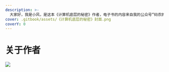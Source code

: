 ```yaml
---
description: >-
  大家好，我是小风，是这本《计算机底层的秘密》作者，电子书的内容来自我的公众号“码农的荒岛求生”，欢迎大家关注，我会在第一时间将最新文章发布在公众号：码农的荒岛求生
cover: .gitbook/assets/《计算机底层的秘密》封面.png
coverY: 0
---
```


# 关于作者

![](.gitbook/assets/0\_1.jpg)
